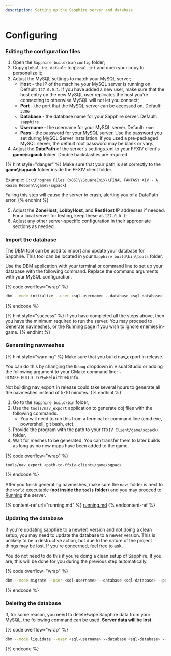 ```yaml
---
description: Setting up the Sapphire server and database
---
```


# Configuring

### Editing the configuration files&#x20;

1. Open the `Sapphire build\bin\config` folder;
2. Copy `global.ini.default` to `global.ini` and open your copy to personalize it;
3. Adjust the MySQL settings to match your MySQL server;
   * **Host** - the IP of the machine your MySQL server is running on. Default: `127.0.0.1`. If you have added a new user, make sure that the host entry on the new MySQL user replicates the host you're connecting to otherwise MySQL will not let you connect;
   * **Port** - the port that the MySQL server can be accessed on. Default: `3306`
   * **Database** - the database name for your Sapphire server. Default: `sapphire`
   * **Username** - the username for your MySQL server. Default: `root`
   * **Pass** - the password for your MySQL server. Use the password you set during MySQL Server installation. If you used a pre-packaged MySQL server, the default root password may be blank or vary.
4. Adjust the **DataPath** of the server's settings.xml to your FFXIV client's **game\sqpack** folder. Double backslashes are required.

{% hint style="danger" %}
Make sure that your path is set correctly to the **game\\\sqpack** folder inside the FFXIV client folder.

Example: `C:\\Program Files (x86)\\SquareEnix\\FINAL FANTASY XIV - A Realm Reborn\\game\\sqpack`)

Failing this step will cause the server to crash, alerting you of a DataPath error.
{% endhint %}

5. Adjust the **ZoneHost**, **LobbyHost**, and **RestHost** IP addresses if needed. For a local server for testing, keep these as `127.0.0.1`;
6. Adjust any other server-specific configuration in their appropriate sections as needed.

### Import the database

The DBM tool can be used to import and update your database for Sapphire. This tool can be located in your `Sapphire build\bin\tools` folder.

Use the DBM application with your terminal or command line to set up your database with the following command. Replace the command arguments with your MySQL configuration.

{% code overflow="wrap" %}
```bash
dbm --mode initialize --user <sql-username> --database <sql-database> --pass <sql-password>
```
{% endcode %}

{% hint style="success" %}
If you have completed all the steps above, then you have the minimum required to run the server. You may proceed to [Generate navmeshes](configuring.md#generating-navmeshes), or the [Running](running.md) page if you wish to ignore enemies in-game.
{% endhint %}

### Generating navmeshes

{% hint style="warning" %}
Make sure that you build nav\_export in release.&#x20;

You can do this by changing the `Debug` dropdown in Visual Studio or adding the following argument to your CMake command line: `-DCMAKE_BUILD_TYPE=RelWithDebInfo`.&#x20;

Not building nav\_export in release could take several hours to generate all the navmeshes instead of 5-10 minutes.
{% endhint %}

1. Go to the `Sapphire build\bin` folder;
2. Use the `tools/nav_export` application to generate obj files with the following commands.
   * You will need to run this from a terminal or command line (cmd.exe, powershell, git bash, etc);
3. Provide the program with the path to your `FFXIV Client/game/sqpack/` folder.
4. Wait for meshes to be generated. You can transfer them to later builds as long as no new maps have been added to the game.

{% code overflow="wrap" %}
```bash
tools/nav_export <path-to-ffxiv-client>/game/sqpack
```
{% endcode %}

After you finish generating navmeshes, make sure the `navi` folder is next to the `world` executable (**not inside the `tools` folder**) and you may proceed to [Running](running.md) the server.

{% content-ref url="running.md" %}
[running.md](running.md)
{% endcontent-ref %}

### Updating the database

If you're updating sapphire to a new(er) version and not doing a clean setup, you may need to update the database to a newer version. This is unlikely to be a destructive action, but due to the nature of the project things may be lost. If you're concerned, feel free to ask.

You do not need to do this if you're doing a clean setup of Sapphire. If you are, this will be done for you during the previous step automatically.

{% code overflow="wrap" %}
```bash
dbm --mode migrate --user <sql-username> --database <sql-database> --pass <sql-password>
```
{% endcode %}

### Deleting the database

If, for some reason, you need to delete/wipe Sapphire data from your MySQL, the following command can be used. **Server data will be lost**.

{% code overflow="wrap" %}
```bash
dbm --mode liquidate --user <sql-username> --database <sql-database> --pass <sql-password> --force
```
{% endcode %}
